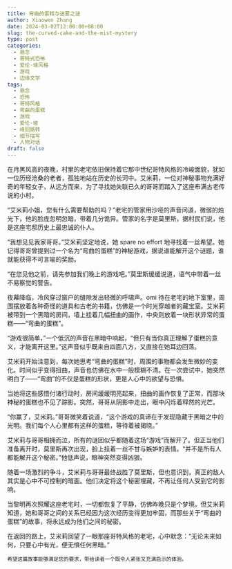 ```yaml
---
title: 弯曲的蛋糕与迷雾之谜
author: Xiaowen Zhang
date: 2024-03-02T12:00:00+08:00
slug: the-curved-cake-and-the-mist-mystery
type: post
categories:
  - 悬念
  - 哥特式恐怖
  - 爱伦·坡风格
  - 游戏
  - 边缘文学
tags:
  - 悬念
  - 恐怖
  - 哥特风格
  - 弯曲的蛋糕
  - 游戏
  - 爱伦·坡
  - 峰回路转
  - 细节描写
  - 人物对话
draft: false
---
```


在月黑风高的夜晚，村里的老宅依旧保持着它那中世纪哥特风格的冷峻面貌，犹如一位历经沧桑的老者，孤独地站在历史的长河中。艾米莉，一位对神秘事物充满好奇的年轻女子，从远方而来，为了寻找她失联已久的哥哥而踏入了这座布满古老传说的小村。

“艾米莉小姐，您有什么需要帮助的吗？”老宅的管家用沙哑的声音问道，微弱的烛光下，他的脸庞忽明忽暗，带着几分诡异。管家的名字是莫里斯，据村民们说，他是这座宅邸历史上最忠诚的仆人。

“我想见见我家哥哥。”艾米莉坚定地说，她 spare no effort 地寻找着一丝希望。她记得哥哥曾提到过一个名为“弯曲的蛋糕”的神秘游戏，据说谁能解开这个谜题，谁就能获得不可言喻的奖励。

“在您见他之前，请先参加我们晚上的游戏吧。”莫里斯缓缓说道，语气中带着一丝不易察觉的警告。

夜幕降临，冷风穿过窗户的缝隙发出轻微的呼啸声。omi 待在老宅的地下室里，周围摆放着各种奇怪的道具和古老的书籍，仿佛是一个时光穿越者的藏宝室。艾米莉被带到一个黑暗的房间，墙上挂着几幅扭曲的画作，中央则放着一块形状异常的蛋糕——“弯曲的蛋糕”。

“游戏很简单，”一个低沉的声音在黑暗中响起，“但只有当你真正理解了蛋糕的意义，才能离开这里。”这声音似乎既来自四面八方，又直接在她耳边回荡。

艾米莉开始注意到，每次她思考“弯曲的蛋糕”时，周围的事物都会发生微妙的变化。时间似乎变得扭曲，声音也仿佛在水中一般模糊不清。在一次尝试中，她突然明白了——“弯曲”的不仅是蛋糕的形状，更是人心中的欲望与恐惧。

当她将这些感悟付诸行动时，房间缓缓明亮起来，扭曲的画作恢复了正常，而那块神秘的蛋糕也不见了踪影。突然，哥哥从阴影中走出，眼中闪烁着释然的光芒。

“你赢了，艾米莉。”哥哥微笑着说道，“这个游戏的真谛在于发现隐藏于黑暗之中的光明。我们每个人心里都有这样的蛋糕，等待着被揭晓。”

艾米莉与哥哥相拥而泣，所有的谜团似乎都随着这场“游戏”而解开了。但正当他们准备离开时，莫里斯再次出现，脸上挂着一丝不甘与嫉妒的表情。“并不是所有人都能解开这个秘密。”他低声说，眼神突然变得凶狠。

随着一场激烈的争斗，艾米莉与哥哥最终战胜了莫里斯，但也意识到，真正的敌人其实是心中不可控制的暗面。他们决定将这个秘密埋藏，不再让任何人受到它的影响。

当黎明再次照耀这座老宅时，一切都恢复了平静，仿佛昨晚只是个梦境。但艾米莉知道，她和哥哥之间的关系已经因为这次经历变得更加牢固，而那些关于“弯曲的蛋糕”的故事，将永远成为他们之间的秘密。

在返回的路上，艾米莉回望了一眼那座哥特风格的老宅，心中默念：“无论未来如何，只要心中有光，便无惧任何黑暗。”
```
希望这篇故事能够满足您的要求，带给读者一个既令人紧张又充满启示的体验。
